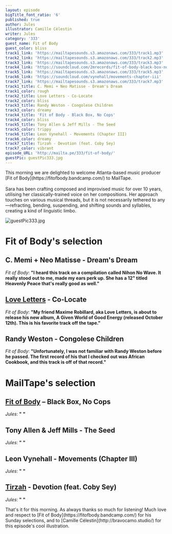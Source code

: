 ```yaml
---
layout: episode
bigTitle_font_ratio: '6'
published: true
author: Jules
illustrator: Camille Célestin
writer: Jules
category: '333'
guest_name: Fit of Body
guest_color: bliss
track1_link: 'https://mailtapesounds.s3.amazonaws.com/333/track1.mp3'
track2_link: 'https://mailtapesounds.s3.amazonaws.com/333/track2.mp3'
track3_link: 'https://mailtapesounds.s3.amazonaws.com/333/track3.mp3'
track4_link: 'https://soundcloud.com/2mrecords/fit-of-body-black-box-no-cops-2mr-037'
track5_link: 'https://mailtapesounds.s3.amazonaws.com/333/track5.mp3'
track6_link: 'https://soundcloud.com/vynehall/movements-chapter-iii'
track7_link: 'https://mailtapesounds.s3.amazonaws.com/333/track7.mp3'
track1_title: C. Memi + Neo Matisse - Dream's Dream
track1_color: rough
track2_title: Love Letters - Co-Locate
track2_color: bliss
track3_title: Randy Weston - Congolese Children
track3_color: dreamy
track4_title: 'Fit of Body - Black Box, No Cops'
track4_color: bliss
track5_title: Tony Allen & Jeff Mills - The Seed
track5_color: trippy
track6_title: Leon Vynehall - Movements (Chapter III)
track6_color: dreamy
track7_title: Tirzah - Devotion (feat. Coby Sey)
track7_color: vibrant
episode_URL: 'http://mailta.pe/333/fit-of-body/'
guestPic: guestPic333.jpg
---
```

<p id="introduction">This morning we are delighted to welcome Atlanta-based music producer [Fit of Body](https://fitofbody.bandcamp.com/) to MailTape.
<br><br>
Sara has been crafting composed and improvised music for over 10 years, utilising her classically-trained voice on her compositions. Her approach touches on various musical threads, but it is not necessarily tethered to any—refracting, bending, suspending, and shifting sounds and syllables, creating a kind of linguistic limbo.</p>

![guestPic333.jpg]({{site.baseurl}}/img/guestPic333.jpg)

# Fit of Body's selection

## C. Memi + Neo Matisse - Dream's Dream
_Fit of Body_: **"**I heard this track on a compilation called Nihon No Wave. It really stood out to me, made my ears perk up. She has a 12" titled Heavenly Peace that's really good as well.**"**

## [Love Letters](https://lovelettersmusic.bandcamp.com/releases) - Co-Locate
_Fit of Body_: **"**My friend Maxime Robillard, aka Love Letters, is about to release his new album, A Given World of Good Energy (released October 12th). This is his favorite track off the tape.**"**

## Randy Weston - Congolese Children
_Fit of Body_: **"**Unfortunately, I was not familiar with Randy Weston before he passed. The first record of his that I checked out was African Cookbook, and this track is off of that record.**"**


# MailTape's selection

## [Fit of Body](https://fitofbody.bandcamp.com/) – Black Box, No Cops
_Jules_: **"** **"**

## Tony Allen & Jeff Mills - The Seed
_Jules_: **"** **"**

## Leon Vynehall - Movements (Chapter III)
_Jules_: **"** **"**

## [Tirzah](https://tirzah.bandcamp.com/) - Devotion (feat. Coby Sey)
_Jules_: **"** **"**


<p id="outroduction">That's it for this morning. As always thanks so much for listening! Much love and respect to [Fit of Body](https://fitofbody.bandcamp.com/) for his Sunday selections, and to [Camille Célestin](http://bravocamo.studio/) for this episode's cool illustration.</p>
